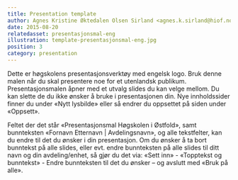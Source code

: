 ```yaml
---
title: Presentation template
author: Agnes Kristine Øktedalen Olsen Sirland <agnes.k.sirland@hiof.no>
date: 2015-08-20
relatedasset: presentasjonsmal-eng
illustration: template-presentasjonsmal-eng.jpg
position: 3
category: presentation
---
```


Dette er høgskolens presentasjonsverktøy med engelsk logo. Bruk denne malen når du skal presentere noe for et utenlandsk publikum. Presentasjonsmalen åpner med et utvalg slides du kan velge mellom. Du kan slette de du ikke ønsker å bruke i presentasjonen din. Nye innholdssider finner du under «Nytt lysbilde» eller så endrer du oppsettet på siden under «Oppsett».

Feltet der det står «Presentasjonsmal Høgskolen i Østfold», samt bunnteksten «Fornavn Etternavn | Avdelingsnavn», og alle tekstfelter, kan du endre til det du ønsker i din presentasjon. Om du ønsker å ta bort bunntekst på alle slides, eller evt. endre bunnteksten på alle slides til ditt navn og din avdeling/enhet, så gjør du det via: «Sett inn» - «Topptekst og bunntekst» - Endre bunnteksten til det du ønsker – og avslutt med «Bruk på alle».
